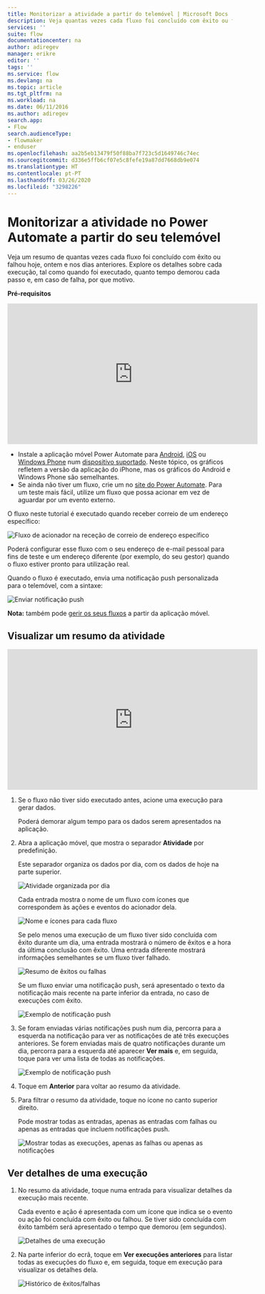 ```yaml
---
title: Monitorizar a atividade a partir do telemóvel | Microsoft Docs
description: Veja quantas vezes cada fluxo foi concluído com êxito ou falhou, quando ocorreu cada execução e quanto tempo demorou
services: ''
suite: flow
documentationcenter: na
author: adiregev
manager: erikre
editor: ''
tags: ''
ms.service: flow
ms.devlang: na
ms.topic: article
ms.tgt_pltfrm: na
ms.workload: na
ms.date: 06/11/2016
ms.author: adiregev
search.app:
- Flow
search.audienceType:
- flowmaker
- enduser
ms.openlocfilehash: aa2b5eb13479f50f88ba7f723c5d1649746c74ec
ms.sourcegitcommit: d336e5ffb6cf07e5c8fefe19a87dd7668db9e074
ms.translationtype: HT
ms.contentlocale: pt-PT
ms.lasthandoff: 03/26/2020
ms.locfileid: "3298226"
---
```

# <a name="monitor-activity-in-power-automate-from-your-phone"></a>Monitorizar a atividade no Power Automate a partir do seu telemóvel

Veja um resumo de quantas vezes cada fluxo foi concluído com êxito ou falhou hoje, ontem e nos dias anteriores. Explore os detalhes sobre cada execução, tal como quando foi executado, quanto tempo demorou cada passo e, em caso de falha, por que motivo.

**Pré-requisitos**

<iframe width="560" height="315" src="https://www.youtube.com/embed/vZuYZ64K3tI?list=PL8nfc9haGeb55I9wL9QnWyHp3ctU2_ThF" frameborder="0" allowfullscreen></iframe>

* Instale a aplicação móvel Power Automate para [Android](https://aka.ms/flowmobiledocsandroid), [iOS](https://aka.ms/flowmobiledocsios) ou [Windows Phone](https://aka.ms/flowmobilewindows) num [dispositivo suportado](getting-started.md#use-the-mobile-app). Neste tópico, os gráficos refletem a versão da aplicação do iPhone, mas os gráficos do Android e Windows Phone são semelhantes.
* Se ainda não tiver um fluxo, crie um no [site do Power Automate](https://flow.microsoft.com/). Para um teste mais fácil, utilize um fluxo que possa acionar em vez de aguardar por um evento externo.

O fluxo neste tutorial é executado quando receber correio de um endereço específico:

![Fluxo de acionador na receção de correio de endereço específico](./media/mobile-monitor-activity/create-trigger.png)

Poderá configurar esse fluxo com o seu endereço de e-mail pessoal para fins de teste e um endereço diferente (por exemplo, do seu gestor) quando o fluxo estiver pronto para utilização real.

Quando o fluxo é executado, envia uma notificação push personalizada para o telemóvel, com a sintaxe:

![Enviar notificação push](./media/mobile-monitor-activity/create-event.png)

**Nota:** também pode [gerir os seus fluxos](mobile-manage-flows.md) a partir da aplicação móvel.

## <a name="display-a-summary-of-activity"></a>Visualizar um resumo da atividade
<iframe width="560" height="315" src="https://www.youtube.com/embed/nVCGJamOw6s?list=PL8nfc9haGeb55I9wL9QnWyHp3ctU2_ThF" frameborder="0" allowfullscreen></iframe>

1. Se o fluxo não tiver sido executado antes, acione uma execução para gerar dados.
   
    Poderá demorar algum tempo para os dados serem apresentados na aplicação.
2. Abra a aplicação móvel, que mostra o separador **Atividade** por predefinição.
   
    Este separador organiza os dados por dia, com os dados de hoje na parte superior.
   
    ![Atividade organizada por dia](./media/mobile-monitor-activity/activity-day2.png)
   
    Cada entrada mostra o nome de um fluxo com ícones que correspondem às ações e eventos do acionador dela.
   
    ![Nome e ícones para cada fluxo](./media/mobile-monitor-activity/activity-flow-name.png)
   
    Se pelo menos uma execução de um fluxo tiver sido concluída com êxito durante um dia, uma entrada mostrará o número de êxitos e a hora da última conclusão com êxito. Uma entrada diferente mostrará informações semelhantes se um fluxo tiver falhado.
   
    ![Resumo de êxitos ou falhas](./media/mobile-monitor-activity/activity-summary.png)
   
    Se um fluxo enviar uma notificação push, será apresentado o texto da notificação mais recente na parte inferior da entrada, no caso de execuções com êxito.
   
    ![Exemplo de notificação push](./media/mobile-monitor-activity/activity-notification.png)
3. Se foram enviadas várias notificações push num dia, percorra para a esquerda na notificação para ver as notificações de até três execuções anteriores. Se forem enviadas mais de quatro notificações durante um dia, percorra para a esquerda até aparecer **Ver mais** e, em seguida, toque para ver uma lista de todas as notificações.
   
    ![Exemplo de notificação push](./media/mobile-monitor-activity/activity-notification-list.png)
4. Toque em **Anterior** para voltar ao resumo da atividade.
5. Para filtrar o resumo da atividade, toque no ícone no canto superior direito.
   
    Pode mostrar todas as entradas, apenas as entradas com falhas ou apenas as entradas que incluem notificações push.
   
    ![Mostrar todas as execuções, apenas as falhas ou apenas as notificações](./media/mobile-monitor-activity/activity-filter.png)

## <a name="show-details-of-a-run"></a>Ver detalhes de uma execução
1. No resumo da atividade, toque numa entrada para visualizar detalhes da execução mais recente.
   
     Cada evento e ação é apresentada com um ícone que indica se o evento ou ação foi concluída com êxito ou falhou. Se tiver sido concluída com êxito também será apresentado o tempo que demorou (em segundos).
   
    ![Detalhes de uma execução](./media/mobile-monitor-activity/activity-icons.png)
2. Na parte inferior do ecrã, toque em **Ver execuções anteriores** para listar todas as execuções do fluxo e, em seguida, toque em execução para visualizar os detalhes dela.
   
    ![Histórico de êxitos/falhas](./media/mobile-monitor-activity/history-mixed.png)

